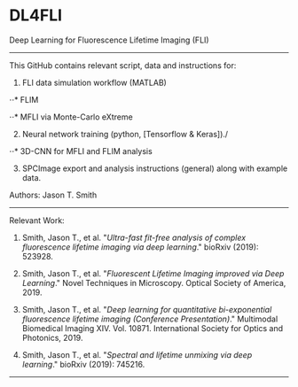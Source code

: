 # DL4FLI
Deep Learning for Fluorescence Lifetime Imaging (FLI)

--------------------------------------------------------------

This GitHub contains relevant script, data and instructions for:
1. FLI data simulation workflow (MATLAB)

⋅⋅* FLIM

⋅⋅* MFLI via Monte-Carlo eXtreme

2. Neural network training (python, [Tensorflow & Keras])./

⋅⋅* 3D-CNN for MFLI and FLIM analysis
  
3. SPCImage export and analysis instructions (general) along with example data.

Authors: Jason T. Smith

--------------------------------------------------------------

Relevant Work:

1) Smith, Jason T., et al. "_Ultra-fast fit-free analysis of complex fluorescence lifetime imaging via deep learning_." bioRxiv (2019): 523928.

2) Smith, Jason T., et al. "_Fluorescent Lifetime Imaging improved via Deep Learning_." Novel Techniques in Microscopy. Optical Society of America, 2019.

3) Smith, Jason T., et al. "_Deep learning for quantitative bi-exponential fluorescence lifetime imaging (Conference Presentation)_." Multimodal Biomedical Imaging XIV. Vol. 10871. International Society for Optics and Photonics, 2019.

4) Smith, Jason T., et al. "_Spectral and lifetime unmixing via deep learning_." bioRxiv (2019): 745216.

--------------------------------------------------------------

